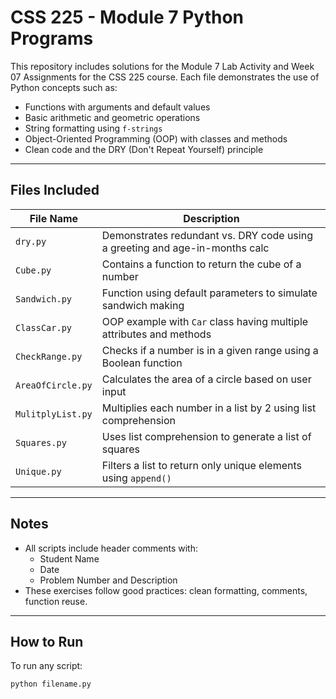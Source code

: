 # CSS 225 - Module 7 Python Programs

This repository includes solutions for the Module 7 Lab Activity and Week 07 Assignments for the CSS 225 course. Each file demonstrates the use of Python concepts such as:

- Functions with arguments and default values
- Basic arithmetic and geometric operations
- String formatting using `f-strings`
- Object-Oriented Programming (OOP) with classes and methods
- Clean code and the DRY (Don't Repeat Yourself) principle

---

## Files Included

| File Name          | Description                                                                 |
|--------------------|-----------------------------------------------------------------------------|
| `dry.py`           | Demonstrates redundant vs. DRY code using a greeting and age-in-months calc |
| `Cube.py`          | Contains a function to return the cube of a number                         |
| `Sandwich.py`      | Function using default parameters to simulate sandwich making              |
| `ClassCar.py`      | OOP example with `Car` class having multiple attributes and methods         |
| `CheckRange.py`    | Checks if a number is in a given range using a Boolean function            |
| `AreaOfCircle.py`  | Calculates the area of a circle based on user input                        |
| `MulitplyList.py`  | Multiplies each number in a list by 2 using list comprehension             |
| `Squares.py`       | Uses list comprehension to generate a list of squares                      |
| `Unique.py`        | Filters a list to return only unique elements using `append()`             |

---

## Notes

- All scripts include header comments with:
  - Student Name
  - Date
  - Problem Number and Description
- These exercises follow good practices: clean formatting, comments, function reuse.

---

## How to Run

To run any script:

```bash
python filename.py
